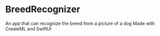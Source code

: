 # BreedRecognizer
An app that can recognize the breed from a picture of a dog
Made with CreateML and SwiftUI

